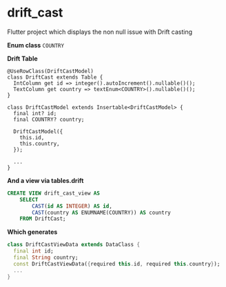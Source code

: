 # drift_cast

Flutter project which displays the non null issue with Drift casting

**Enum class**
`COUNTRY`

**Drift Table**

```
@UseRowClass(DriftCastModel)
class DriftCast extends Table {
  IntColumn get id => integer().autoIncrement().nullable()();
  TextColumn get country => textEnum<COUNTRY>().nullable()();
}

class DriftCastModel extends Insertable<DriftCastModel> {
  final int? id;
  final COUNTRY? country;

  DriftCastModel({
    this.id,
    this.country,
  });

  ...
}
```

**And a view via tables.drift**

```sql
CREATE VIEW drift_cast_view AS
    SELECT
        CAST(id AS INTEGER) AS id,
        CAST(country AS ENUMNAME(COUNTRY)) AS country
    FROM DriftCast;
```

**Which generates**

```dart
class DriftCastViewData extends DataClass {
  final int id;
  final String country;
  const DriftCastViewData({required this.id, required this.country});
  ...
}
```

